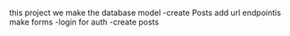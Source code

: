 this project we make the 
 database model 
-create Posts 
add url endpointis
 make forms
-login for auth
-create posts 


